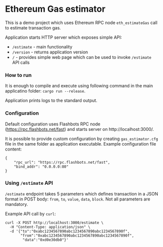 # Ethereum Gas estimator

This is a demo project which uses Ethereum RPC node `eth_estimateGas` call to estimate transaction gas.

Application starts HTTP server which exposes simple API:
 - `/estimate` - main functionality
 - `/version` - returns application version
 - `/` - provides simple web page which can be used to invoke `/estimate` API calls

### How to run

It is enough to compile and execute using following command in the main applicatino folder: `cargo run --release`.

Application prints logs to the standard output.

### Configuration

Default configuration uses Flashbots RPC node (https://rpc.flashbots.net/fast) and starts server on http://localhost:3000/.

It is possible to provide custom configuration by creating `gas_estimator.cfg` file in the same folder as application executable. Example configuration file content:
```
{
    "rpc_url": "https://rpc.flashbots.net/fast",
    "bind_addr": "0.0.0.0:80"
}
```

### Using `/estimate` API

`/estimate` endpoint takes 5 parameters which defines transaction in a JSON format in POST body: `from`, `to`, `value`, `data`, `block`. Not all parameters are mandatory.

Example API call by `curl`:

```
curl -X POST http://localhost:3000/estimate \
  -H "Content-Type: application/json" \
  -d '{"to":"0xabc1234567890abc1234567890abc1234567890f", 
       "from":"0xabc1234567890abc1234567890abc1234567890f", 
        "data":"0xd0e30db0"}' 
```



